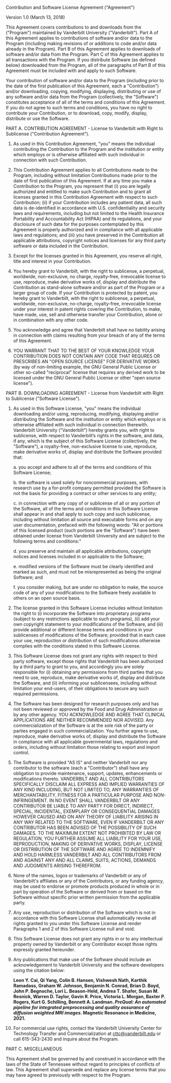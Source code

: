 Contribution and Software License Agreement ("Agreement")

Version 1.0 (March 13, 2018)

This Agreement covers contributions to and downloads from the ("Program") maintained by Vanderbilt University ("Vanderbilt"). Part A of this Agreement applies to contributions of software and/or data to the Program (including making revisions of or additions to code and/or data already in the Program). Part B of this Agreement applies to downloads of software and/or data from the Program. Part C of this Agreement applies to all transactions with the Program. If you distribute Software (as defined below) downloaded from the Program, all of the paragraphs of Part B of this Agreement must be included with and apply to such Software.

Your contribution of software and/or data to the Program (including prior to the date of the first publication of this Agreement, each a "Contribution") and/or downloading, copying, modifying, displaying, distributing or use of any software and/or data from the Program (collectively, the "Software") constitutes acceptance of all of the terms and conditions of this Agreement. If you do not agree to such terms and conditions, you have no right to contribute your Contribution, or to download, copy, modify, display, distribute or use the Software.

PART A. CONTRIBUTION AGREEMENT - License to Vanderbilt with Right to Sublicense ("Contribution Agreement").

1. As used in this Contribution Agreement, "you" means the individual contributing the Contribution to the Program and the institution or entity which employs or is otherwise affiliated with such individual in connection with such Contribution.

2. This Contribution Agreement applies to all Contributions made to the Program, including without limitation Contributions made prior to the date of first publication of this Agreement. If at any time you make a Contribution to the Program, you represent that (i) you are legally authorized and entitled to make such Contribution and to grant all licenses granted in this Contribution Agreement with respect to such Contribution; (ii) if your Contribution includes any patient data, all such data is de-identified in accordance with U.S. confidentiality and security laws and requirements, including but not limited to the Health Insurance Portability and Accountability Act (HIPAA) and its regulations, and your disclosure of such data for the purposes contemplated by this Agreement is properly authorized and in compliance with all applicable laws and regulations; and (iii) you have preserved in the Contribution all applicable attributions, copyright notices and licenses for any third party software or data included in the Contribution.

3. Except for the licenses granted in this Agreement, you reserve all right, title and interest in your Contribution.

4. You hereby grant to Vanderbilt, with the right to sublicense, a perpetual, worldwide, non-exclusive, no charge, royalty-free, irrevocable license to use, reproduce, make derivative works of, display and distribute the Contribution as stand-alone software and/or as part of the Program or a larger group of code. If your Contribution is protected by patent, you hereby grant to Vanderbilt, with the right to sublicense, a perpetual, worldwide, non-exclusive, no-charge, royalty-free, irrevocable license under your interest in patent rights covering the Contribution, to make, have made, use, sell and otherwise transfer your Contribution, alone or in combination with any other code.

5. You acknowledge and agree that Vanderbilt shall have no liability arising in connection with claims resulting from your breach of any of the terms of this Agreement.

6. YOU WARRANT THAT TO THE BEST OF YOUR KNOWLEDGE YOUR CONTRIBUTION DOES NOT CONTAIN ANY CODE THAT REQURES OR PRESCRIBES AN "OPEN SOURCE LICENSE" FOR DERIVATIVE WORKS (by way of non-limiting example, the GNU General Public License or other so-called "reciprocal" license that requires any derived work to be licensed under the GNU General Public License or other "open source license").

PART B. DOWNLOADING AGREEMENT - License from Vanderbilt with Right to Sublicense ("Software License").

1. As used in this Software License, "you" means the individual downloading and/or using, reproducing, modifying, displaying and/or distributing the Software and the institution or entity which employs or is otherwise affiliated with such individual in connection therewith. Vanderbilt University ("Vanderbilt") hereby grants you, with right to sublicense, with respect to Vanderbilt’s rights in the software, and data, if any, which is the subject of this Software License (collectively, the "Software"), a royalty-free, non-exclusive license to use, reproduce, make derivative works of, display and distribute the Software provided that:

   a. you accept and adhere to all of the terms and conditions of this Software License;

   b. the software is used solely for noncommercial purposes, with research use by a for-profit company permitted provided the Software is not the basis for providing a contract or other services to any entity;

   c. in connection with any copy of or sublicense of all or any portion of the Software, all of the terms and conditions in this Software License shall appear in and shall apply to such copy and such sublicense, including without limitation all source and executable forms and on any user documentation, prefaced with the following words: "All or portions of this licensed product (such portions are the "Software") have been obtained under license from Vanderbilt University and are subject to the following terms and conditions:"
 
   d. you preserve and maintain all applicable attributions, copyright notices and licenses included in or applicable to the Software;

   e. modified versions of the Software must be clearly identified and marked as such, and must not be misrepresented as being the original Software; and

   f. you consider making, but are under no obligation to make, the source code of any of your modifications to the Software freely available to others on an open source basis.

2. The license granted in this Software License includes without limitation the right to (i) incorporate the Software into proprietary programs (subject to any restrictions applicable to such programs), (ii) add your own copyright statement to your modifications of the Software, and (iii) provide additional or different license terms and conditions in your sublicenses of modifications of the Software; provided that in each case your use, reproduction or distribution of such modifications otherwise complies with the conditions stated in this Software License.

3. This Software License does not grant any rights with respect to third party software, except those rights that Vanderbilt has been authorized by a third party to grant to you, and accordingly you are solely responsible for (i) obtaining any permissions from third parties that you need to use, reproduce, make derivative works of, display and distribute the Software, and (ii) informing your sublicensees, including without limitation your end-users, of their obligations to secure any such required permissions.

4. The Software has been designed for research purposes only and has not been reviewed or approved by the Food and Drug Administration or by any other agency. YOU ACKNOWLEDGE AND AGREE THAT CLINICAL APPLICATIONS ARE NEITHER RECOMMENDED NOR ADVISED. Any commercialization of the Software is at the sole risk of the party or parties engaged in such commercialization. You further agree to use, reproduce, make derivative works of, display and distribute the Software in compliance with all applicable governmental laws, regulations and orders, including without limitation those relating to export and import control.

5. The Software is provided "AS IS" and neither Vanderbilt nor any contributor to the software (each a "Contributor") shall have any obligation to provide maintenance, support, updates, enhancements or modifications thereto. VANDERBILT AND ALL CONTRIBUTORS SPECIFICALLY DISCLAIM ALL EXPRESS AND IMPLIED WARRANTIES OF ANY KIND INCLUDING, BUT NOT LIMITED TO, ANY WARRANTIES OF MERCHANTABILITY, FITNESS FOR A PARTICULAR PURPOSE AND NON-INFRINGEMENT. IN NO EVENT SHALL VANDERBILT OR ANY CONTRIBUTOR BE LIABLE TO ANY PARTY FOR DIRECT, INDIRECT, SPECIAL, INCIDENTAL, EXEMPLARY OR CONSEQUENTIAL DAMAGES HOWEVER CAUSED AND ON ANY THEORY OF LIABILITY ARISING IN ANY WAY RELATED TO THE SOFTWARE, EVEN IF VANDERBILT OR ANY CONTRIBUTOR HAS BEEN ADVISED OF THE POSSIBILITY OF SUCH DAMAGES. TO THE MAXIMUM EXTENT NOT PROHIBITED BY LAW OR REGULATION, YOU FURTHER ASSUME ALL LIABILITY FOR YOUR USE, REPRODUCTION, MAKING OF DERIVATIVE WORKS, DISPLAY, LICENSE OR DISTRIBUTION OF THE SOFTWARE AND AGREE TO INDEMNIFY AND HOLD HARMLESS VANDERBILT AND ALL CONTRIBUTORS FROM AND AGAINST ANY AND ALL CLAIMS, SUITS, ACTIONS, DEMANDS AND JUDGMENTS ARISING THEREFROM.

6. None of the names, logos or trademarks of Vanderbilt or any of Vanderbilt's affiliates or any of the Contributors, or any funding agency, may be used to endorse or promote products produced in whole or in part by operation of the Software or derived from or based on the Software without specific prior written permission from the applicable party.

7. Any use, reproduction or distribution of the Software which is not in accordance with this Software License shall automatically revoke all rights granted to you under this Software License and render Paragraphs 1 and 2 of this Software License null and void.

8. This Software License does not grant any rights in or to any intellectual property owned by Vanderbilt or any Contributor except those rights expressly granted hereunder.

9. Any publications that make use of the Software should include an acknowledgement to Vanderbilt University and the software developers using the citation below:

   **Leon Y. Cai, Qi Yang, Colin B. Hansen, Vishwesh Nath, Karthik Ramadass, Graham W. Johnson, Benjamin N. Conrad, Brian D. Boyd, John P. Begnoche, Lori L. Beason-Held, Andrea T. Shafer, Susan M. Resnick, Warren D. Taylor, Gavin R. Price, Victoria L. Morgan, Baxter P. Rogers, Kurt G. Schilling, Bennett A. Landman. *PreQual: An automated pipeline for integrated preprocessing and quality assurance of diffusion weighted MRI images*. Magnetic Resonance in Medicine, 2021.**

10. For commercial use rights, contact the Vanderbilt University Center for Technology Transfer and Commercialization at cttc@vanderbilt.edu or call 615-343-2430 and inquire about the Program.

PART C. MISCELLANEOUS

This Agreement shall be governed by and construed in accordance with the laws of the State of Tennessee without regard to principles of conflicts of law. This Agreement shall supersede and replace any license terms that you may have agreed to previously with respect to the Program.
